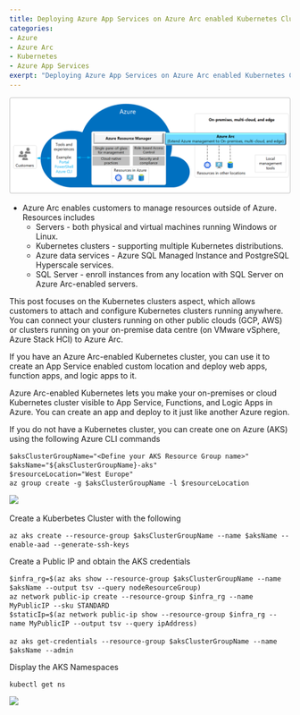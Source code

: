 ```yaml
---
title: Deploying Azure App Services on Azure Arc enabled Kubernetes Clusters
categories:
- Azure
- Azure Arc
- Kubernetes
- Azure App Services
exerpt: "Deploying Azure App Services on Azure Arc enabled Kubernetes Clusters"
---
```


<img src="https://github.com/RonaldMariah/ronaldmariah.github.io/raw/master/assets/azure-arc-kubernetes-app-service/azure-arc-control-plane.png" />

- Azure Arc enables customers to manage resources outside of Azure. Resources includes
    - Servers - both physical and virtual machines running Windows or Linux.
    - Kubernetes clusters - supporting multiple Kubernetes distributions.
    - Azure data services - Azure SQL Managed Instance and PostgreSQL Hyperscale services.
    - SQL Server - enroll instances from any location with SQL Server on Azure Arc-enabled servers.

This post focuses on the Kubernetes clusters aspect, which allows customers to attach and configure Kubernetes clusters running anywhere. You can connect your clusters running on other public clouds (GCP, AWS) or clusters running on your on-premise data centre (on VMware vSphere, Azure Stack HCI) to Azure Arc.

If you have an Azure Arc-enabled Kubernetes cluster, you can use it to create an App Service enabled custom location and deploy web apps, function apps, and logic apps to it.

Azure Arc-enabled Kubernetes lets you make your on-premises or cloud Kubernetes cluster visible to App Service, Functions, and Logic Apps in Azure. You can create an app and deploy to it just like another Azure region.

If you do not have a Kubernetes cluster, you can create one on Azure (AKS) using the following Azure CLI commands

```
$aksClusterGroupName="<Define your AKS Resource Group name>"
$aksName="${aksClusterGroupName}-aks"
$resourceLocation="West Europe"
az group create -g $aksClusterGroupName -l $resourceLocation
````

<img src="https://github.com/RonaldMariah/ronaldmariah.github.io/raw/master/assets/azure-arc-kubernetes-app-service/Screenshot 2021-12-01 105418.png" />

Create a Kuberbetes Cluster with the following

```
az aks create --resource-group $aksClusterGroupName --name $aksName --enable-aad --generate-ssh-keys
```

Create a Public IP and obtain the AKS credentials

```
$infra_rg=$(az aks show --resource-group $aksClusterGroupName --name $aksName --output tsv --query nodeResourceGroup)
az network public-ip create --resource-group $infra_rg --name MyPublicIP --sku STANDARD
$staticIp=$(az network public-ip show --resource-group $infra_rg --name MyPublicIP --output tsv --query ipAddress)
	
az aks get-credentials --resource-group $aksClusterGroupName --name $aksName --admin
```

Display the AKS Namespaces

```
kubectl get ns
```

<img src="https://github.com/RonaldMariah/ronaldmariah.github.io/raw/master/assets/azure-arc-kubernetes-app-service/Screenshot 2021-12-01 111134.png" />